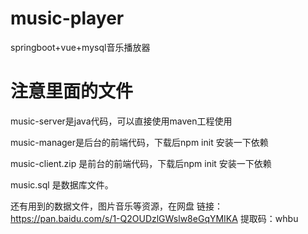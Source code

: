 # music-player
springboot+vue+mysql音乐播放器

# 注意里面的文件

music-server是java代码，可以直接使用maven工程使用


music-manager是后台的前端代码，下载后npm init  安装一下依赖


music-client.zip  是前台的前端代码，下载后npm init  安装一下依赖


music.sql  是数据库文件。

还有用到的数据文件，图片音乐等资源，在网盘
链接：https://pan.baidu.com/s/1-Q2OUDzlGWslw8eGqYMIKA 
提取码：whbu
